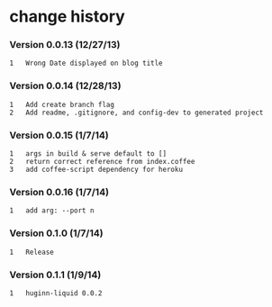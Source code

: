 # change history

### Version 0.0.13 (12/27/13)
    1   Wrong Date displayed on blog title

### Version 0.0.14 (12/28/13)
    1   Add create branch flag
    2   Add readme, .gitignore, and config-dev to generated project

### Version 0.0.15 (1/7/14)
    1   args in build & serve default to []
    2   return correct reference from index.coffee
    3   add coffee-script dependency for heroku
### Version 0.0.16 (1/7/14)
    1   add arg: --port n
### Version 0.1.0 (1/7/14)
    1   Release

### Version 0.1.1 (1/9/14)
    1   huginn-liquid 0.0.2
